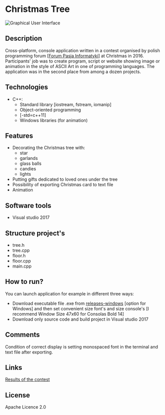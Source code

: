 # Christmas Tree
![Graphical User Interface](https://media.giphy.com/media/3oFzmpqSVZvcLuc7QI/giphy.gif)
## Description
Cross-platform, console application written in a contest organised by polish programming forum [[Forum Pasja Informatyki](https://forum.pasja-informatyki.pl)] at Christmas in 2016. Participants' job was to create program, script or website showing image or animation in the style of ASCII Art in one of programming languages. The application was in the second place from among a dozen projects.
## Technologies
- C++:
  - Standard library [iostream, fstream, iomanip]
  - Object-oriented programming
  - [-std=c++11]
  - Windows libraries (for animation)
## Features
* Decorating the Christmas tree with:
  * star
  * garlands
  * glass balls
  * candies
  * lights
* Putting gifts dedicated to loved ones under the tree
* Possibility of exporting Christmas card to text file
* Animation
## Software tools
- Visual studio 2017
## Structure project's
- tree.h
- tree.cpp
- floor.h
- floor.cpp
- main.cpp
## How to run?
You can launch application for example in different three ways:
- Download executable file .exe from [releases-windows](https://github.com/plkpiotr/Christmas-Tree/releases/tag/windows) [option for Windows] and then set convenient size font's and size console's [I recommend Window Size 47x60 for Consolas Bold 14]
- Download only source code and build project in Visual studio 2017
## Comments
Condition of correct display is setting monospaced font in the terminal and text file after exporting.
## Links
[Results of the contest](https://forum.pasja-informatyki.pl/contest/swieta-2016)
## License
Apache Licence 2.0
